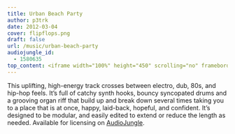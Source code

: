 ```yaml
---
title: Urban Beach Party
author: p3trk
date: 2012-03-04
cover: flipflops.png
draft: false
url: /music/urban-beach-party
audiojungle_id:
  - 1580635
top_content: <iframe width="100%" height="450" scrolling="no" frameborder="no" src="https://w.soundcloud.com/player/?url=https%3A//api.soundcloud.com/tracks/225994273&amp;auto_play=false&amp;hide_related=false&amp;show_comments=true&amp;show_user=true&amp;show_reposts=false&amp;visual=true"></iframe>
---
```


This uplifting, high-energy track crosses between electro, dub, 80s, and hip-hop feels. It’s full of catchy synth hooks, bouncy syncopated drums and a grooving organ riff that build up and break down several times taking you to a place that is at once, happy, laid-back, hopeful, and confident. It’s designed to be modular, and easily edited to extend or reduce the length as needed. Available for licensing on <a href="http://audiojungle.net/user/peterkappus/portfolio" onclick="javascript:_gaq.push(['_trackEvent','outbound-article','http://audiojungle.net']);" title="Peter's Music Portfolio on Audiojungle">AudioJungle</a>.
